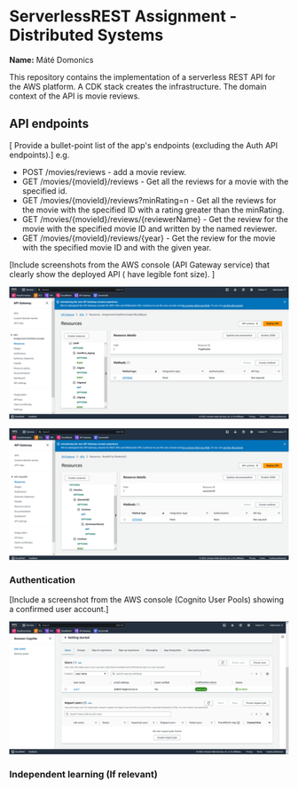 # ServerlessREST Assignment - Distributed Systems

__Name:__ Máté Domonics

This repository contains the implementation of a serverless REST API for the AWS platform. A CDK stack creates the infrastructure. The domain context of the API is movie reviews.

## API endpoints

[ Provide a bullet-point list of the app's endpoints (excluding the Auth API endpoints).]
e.g.

+ POST /movies/reviews - add a movie review.
+ GET /movies/{movieId}/reviews - Get all the reviews for a movie with the specified id.
+ GET /movies/{movieId}/reviews?minRating=n - Get all the reviews for the movie with the specified ID with a rating greater than the minRating.
+ GET /movies/{movieId}/reviews/{reviewerName} - Get the review for the movie with the specified movie ID and written by the named reviewer.
+ GET /movies/{movieId}/reviews/{year} - Get the review for the movie with the specified movie ID and with the given year.

[Include screenshots from the AWS console (API Gateway service) that clearly show the deployed API ( have legible font size). ]

![](./images/AuthService%20pic.png)

![](./images/restAPI%20pic.png)

### Authentication

[Include a screenshot from the AWS console (Cognito User Pools) showing a confirmed user account.]

![](./images/User%20confirmed.png)

### Independent learning (If relevant)
